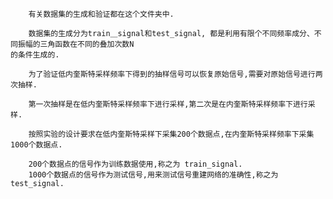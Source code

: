         有关数据集的生成和验证都在这个文件夹中.  
    
        数据集的生成分为train＿signal和test_signal, 都是利用有限个不同频率成分、不同振幅的三角函数在不同的叠加次数N  
    的条件生成的.  
    
        为了验证低内奎斯特采样频率下得到的抽样信号可以恢复原始信号,需要对原始信号进行两次抽样.  
    
        第一次抽样是在低内奎斯特采样频率下进行采样,第二次是在内奎斯特采样频率下进行采样.  
    
        按照实验的设计要求在低内奎斯特采样下采集200个数据点,在内奎斯特采样频率下采集1000个数据点.  
    
        200个数据点的信号作为训练数据使用,称之为 train_signal.  
        1000个数据点的信号作为测试信号,用来测试信号重建网络的准确性,称之为 test_signal.  
    

